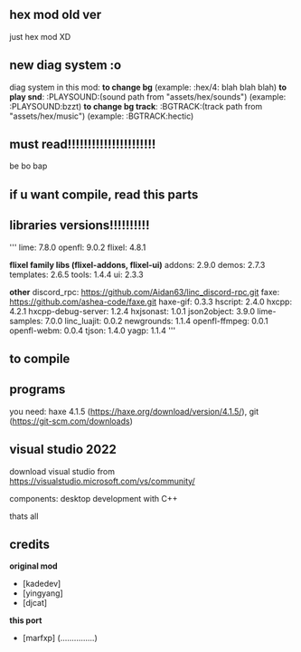 
## hex mod old ver
just hex mod XD

## new diag system :o
diag system in this mod: 
**to change bg** (example: :hex/4: blah blah blah)
**to play snd**: :PLAYSOUND:(sound path from "assets/hex/sounds") (example: :PLAYSOUND:bzzt)
**to change bg track**: :BGTRACK:(track path from "assets/hex/music") (example: :BGTRACK:hectic)

## must read!!!!!!!!!!!!!!!!!!!!!!
be bo bap

## if u want compile, read this parts

## libraries versions!!!!!!!!!!
'''
lime: 7.8.0
openfl: 9.0.2
flixel: 4.8.1

**flixel family libs (flixel-addons, flixel-ui)**
addons: 2.9.0
demos: 2.7.3
templates: 2.6.5
tools: 1.4.4
ui: 2.3.3

**other**
discord_rpc: https://github.com/Aidan63/linc_discord-rpc.git
faxe: https://github.com/ashea-code/faxe.git
haxe-gif: 0.3.3
hscript: 2.4.0
hxcpp: 4.2.1
hxcpp-debug-server: 1.2.4
hxjsonast: 1.0.1
json2object: 3.9.0
lime-samples: 7.0.0
linc_luajit: 0.0.2
newgrounds: 1.1.4
openfl-ffmpeg: 0.0.1
openfl-webm: 0.0.4
tjson: 1.4.0
yagp: 1.1.4
'''

## to compile

## programs
you need: haxe 4.1.5 (https://haxe.org/download/version/4.1.5/), git (https://git-scm.com/downloads)

## visual studio 2022
download visual studio from https://visualstudio.microsoft.com/vs/community/

components: desktop development with C++

thats all

## credits
**original mod**

- [kadedev]
- [yingyang]
- [djcat]

**this port**
- [marfxp] (...............)
